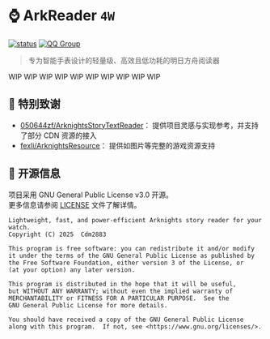 # ⌚ ArkReader `4W`

[![status](https://img.shields.io/github/actions/workflow/status/SomeUtils/ArkReader-4W/build.yml?label=CI%20BUILD&style=for-the-badge)](https://github.com/SomeUtils/ArkReader-4W/actions/workflows/build.yml)
[![QQ Group](https://img.shields.io/badge/QQ_Group-Cdm's_group-0099ff?style=for-the-badge&logo=data%3Aimage%2Fpng%3Bbase64%2CiVBORw0KGgoAAAANSUhEUgAAAGAAAABgCAYAAADimHc4AAAACXBIWXMAACE4AAAhOAFFljFgAAAAAXNSR0IArs4c6QAAAARnQU1BAACxjwv8YQUAAARcSURBVHgB7Z2NUdswFMf%2F6XWAdALEBNAJaiZomQAzQekEJBOUTsAIzQawQekEdicgnUDVO8uHa0icSHqyJb%2Ffnc6Q5GxLT%2B9DlvwECIIgCIIgzJEFJo7WujCHc1PO7HFpiur9rDZla4%2B%2FTXky5XGxWGwhHA81uin3pjxrPx5MKU1ZQhjGNlalw1OZcmuKgvAa3fT4J81PZUoJ4QXTIN91fB703LXBNMDSNsRYVHoCQhglCrIVf8DraCY2FCVdmGjpCSMRXQC6iUh%2BYfzGbxlVCO8Qn3tMp%2FEJ6hA%2FxzJHUQVgKnlrDl8wPRSajpEv1MP09FkhMtF8gKlchWmZnl2cGn9QIxJRTJBuBj8KaRDVFEXRgIR6fwtFRY%2BIALsGJNb7W24RCXYNSLD3t0TRAlYNMI1PIadCmkQJl7lN0BRj%2FkO50hHmEdhMkL35Z6QNuxni1IAC6cOuwZwCSNn8tHwGM5wCOEP60OMTBUZYBGDt%2FznyoAAjXBqQS%2BMTrHURAQyjwAiXABTygdWXcQkgBwfcosAIlwCyWonGGQmJCToMtg4lGnAYyQkgNxSYCC4ALSuRj4JDA0QARxBcADFXFOSA%2BICR4fABCvmRVBRUIj%2FY5gWCT0kmvApiCJbpyaAakPgqiCFYZvhCm6AS%2BcKySiKYAKzzZZ9DHRFq%2FBKBCakBJfIneAcL5oQzdr59gjrjIBqQufPtE9QZhzJBJeZDUGfsLYAZON8%2BQZ1xCA0oMD%2BCdThvJzwj59vnQ4h0OF4aYBqf1v8ozJMbBMDXBAW5iUT5hAD4CiDITSQKpdgp4ImzAOzFFeZNAU98NCCH9f%2B%2BeFsAHwHM2fy0FL4zgE4CsBfNaQW0D16WwFUDCggtBTxwFYDY%2Fxe8TLGrAHJafu7L0g5InThaADMf%2Fe6igCMuGqAg9HG2CC4CGFK3GnmyL6lfPBM0cLE18hXAtz3fKTjiIoCTHZ%2FX5vHsyhz%2FID%2B2dh74x47vl64DspA%2B4MIe96lqqrR1WmG3hjtNU7oI4K0LrTvL0nMUAO1JADsBc4km2WufaALos7Gmp4UE4D1TNDE27R82w%2B4agXARQLdxa%2FSck%2B0lOWlB3V8HZP6%2Fw25%2FcBQ%2BAqjRLFKq3%2FhNsB4yAR7f%2BtDU%2B6b3XY0YUHZZfUD%2Bfc2zE8YYqD11pOjnTjcLE6aFbrYjSR32JK6saSt1%2BktW2NMYc7%2Bkd410Wcd44zNG4laKGL4iLSjyOUUEYgiABii0XUkqU5gU5X2M9b4z%2B3vCndFjjTS4zi59va0QPSuqMW2o8TfIFd3solHpaVJiBN4jErpZSXeF6SbzuDL3SMdNzE1AuccB1NgUAZVIZzxQo3nEsF6knHhEN%2FtDVjpt2DdyYNEAe%2BMr5AHtS3wBJjhyReSQtr7PJVd0xBWG1sgLNqfMZYIUmpFvgWYSv7sN%2BRL7I6Et%2Fq%2Fwtlf%2B4mX7cnTOe9I7t%2BqcY%2Bia6JyvPTcdaSpyI1nABEEQBEEQQvMP82DW%2Bu24kOQAAAAASUVORK5CYII%3D)](https://qm.qq.com/cgi-bin/qm/qr?k=Vcspr10ZnFcPd29hgPUgmxcBPsPni6pC&jump_from=webapi&authKey=uKMeRLS8aWCJwEXlYmkKeg1aBg4xmt/UbdXvEejPDOqCxhIKpqLK8Q+qG4ZFl0Nn)

> 专为智能手表设计的轻量级、高效且低功耗的明日方舟阅读器

WIP WIP WIP WIP WIP WIP WIP WIP WIP WIP

## 📢 特别致谢

- [050644zf/ArknightsStoryTextReader](https://github.com/050644zf/ArknightsStoryTextReader)：
  提供项目灵感与实现参考，并支持了部分 CDN 资源的接入
- [fexli/ArknightsResource](https://github.com/fexli/ArknightsResource)：
  提供如图片等完整的游戏资源支持

## 🎈 开源信息
项目采用 GNU General Public License v3.0 开源。  
更多信息请参阅 [LICENSE](LICENSE) 文件了解详情。
```
Lightweight, fast, and power-efficient Arknights story reader for your watch.
Copyright (C) 2025  Cdm2883

This program is free software: you can redistribute it and/or modify
it under the terms of the GNU General Public License as published by
the Free Software Foundation, either version 3 of the License, or
(at your option) any later version.

This program is distributed in the hope that it will be useful,
but WITHOUT ANY WARRANTY; without even the implied warranty of
MERCHANTABILITY or FITNESS FOR A PARTICULAR PURPOSE.  See the
GNU General Public License for more details.

You should have received a copy of the GNU General Public License
along with this program.  If not, see <https://www.gnu.org/licenses/>.
```
